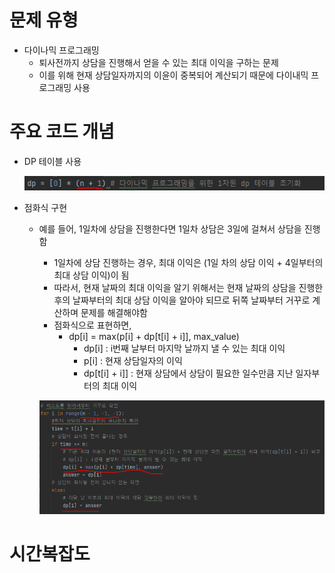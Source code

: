 # 문제 유형
- 다이나믹 프로그래밍
  - 퇴사전까지 상담을 진행해서 얻을 수 있는 최대 이익을 구하는 문제
  - 이를 위해 현재 상담일자까지의 이윤이 중복되어 계산되기 때문에 다이내믹 프로그래밍 사용

# 주요 코드 개념
- DP 테이블 사용
  
  ![img_7.png](img_7.png)

- 점화식 구현 
  - 예를 들어, 1일차에 상담을 진행한다면 1일차 상담은 3일에 걸쳐서 상담을 진행함 
    - 1일차에 상담 진행하는 경우, 최대 이익은 (1일 차의 상담 이익 + 4일부터의 최대 상담 이익)이 됨
    - 따라서, 현재 날짜의 최대 이익을 알기 위해서는 현재 날짜의 상담을 진행한 후의 날짜부터의 최대 상담 이익을 알아야 되므로 뒤쪽 날짜부터 거꾸로 계산하며 문제를 해결해야함 
    - 점화식으로 표현하면,
      - dp[i] = max(p[i] + dp[t[i] + i]], max_value)
        - dp[i] : i번째 날부터 마지막 날까지 낼 수 있는 최대 이익
        - p[i] : 현재 상담일자의 이익
        - dp[t[i] + i]] : 현재 상담에서 상담이 필요한 일수만큼 지난 일자부터의 최대 이익 
  
    ![img_6.png](img_6.png)

# 시간복잡도